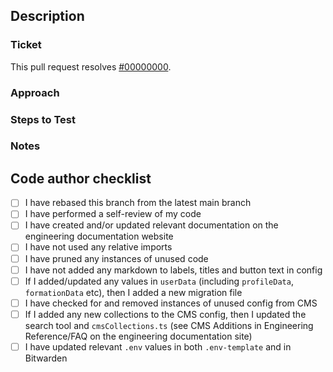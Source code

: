 <!-- Please complete the following sections as necessary. -->

## Description

<!-- Summary of the changes, related issue, relevant motivation, and context -->

### Ticket

<!-- Link to ticket in pivotal. Append ticket_id to provided URL. -->

This pull request resolves [#00000000](https://www.pivotaltracker.com/story/show/00000000).

### Approach

<!-- Any changed dependencies, e.g. requires an install/update/migration, etc. -->

### Steps to Test

<!-- If this work affects a user's experience, provide steps to test these changes in-app. -->

### Notes

<!-- Additional information, key learnings, and future development considerations. -->

## Code author checklist

- [ ] I have rebased this branch from the latest main branch
- [ ] I have performed a self-review of my code
- [ ] I have created and/or updated relevant documentation on the engineering documentation website
- [ ] I have not used any relative imports
- [ ] I have pruned any instances of unused code
- [ ] I have not added any markdown to labels, titles and button text in config
- [ ] If I added/updated any values in `userData` (including `profileData`, `formationData` etc), then I added a new migration file
- [ ] I have checked for and removed instances of unused config from CMS
- [ ] If I added any new collections to the CMS config, then I updated the search tool and `cmsCollections.ts` (see CMS Additions in Engineering Reference/FAQ on the engineering documentation site)
- [ ] I have updated relevant `.env` values in both `.env-template` and in Bitwarden
